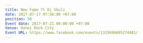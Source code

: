```yaml
---
title: New Fame ft Dj Skulz
date: 2017-07-17 07:56:00 +07:00
position: 50
Event date: 2017-07-21 00:00:00 +07:00
Venue: Hanoi Rock City
Event URL: https://www.facebook.com/events/1315046695274481/
---
```


